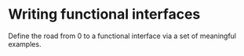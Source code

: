# Writing functional interfaces
Define the road from 0 to a functional interface via a set of meaningful examples.
